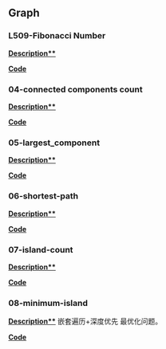 ## Graph

### L509-Fibonacci Number
**[Description**](https://structy.net/problems/undirected-path)**

**[Code](./03.undirected_path.py)**


### 04-connected components count
**[Description**](https://structy.net/problems/connected-components-count)**

**[Code](./04.connected_components_count.py)**


### 05-largest_component
**[Description**](https://structy.net/problems/largest-component)**

**[Code](./05.largest_component.py)**

### 06-shortest-path
**[Description**](https://structy.net/problems/shortest-path)**

**[Code](./06_shortest_path.py)**

### 07-island-count
**[Description**](https://structy.net/problems/island-count)**

**[Code](./07_island_count.py)**


### 08-minimum-island
**[Description**](https://structy.net/problems/minimum-island)**
嵌套遍历+深度优先 最优化问题。

**[Code](./08_minimum_island.py)**